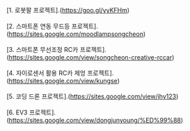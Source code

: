 
[1. 로봇팔 프로젝트].(https://goo.gl/yyKFHm)<br><br>
[2. 스마트폰 연동 무드등 프로젝트].(https://sites.google.com/moodlampsongcheon)<br><br>
[3. 스마트폰 무선조정 RC카 프로젝트].(https://sites.google.com/view/songcheon-creative-rccar)<br><br>
[4. 자이로센서 활용 RC카 제엉 프로젝트].(https://sites.google.com/view/kungse)<br><br>
[5. 코딩 드론 프로젝트].(https://sites.google.com/view/jhy123)<br><br>
[6. EV3 프로젝트].(https://sites.google.com/view/dongjunyoung/%ED%99%88)<br><br>
